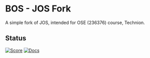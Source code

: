# BOS - JOS Fork
A simple fork of JOS, intended for OSE (236376) course, Technion.

## Status
[![Score](https://img.shields.io/badge/Tests%20score-35%2F100-yellow.svg)]() [![Docs](https://img.shields.io/badge/Docs%20Completed-0%25-red.svg)]()
